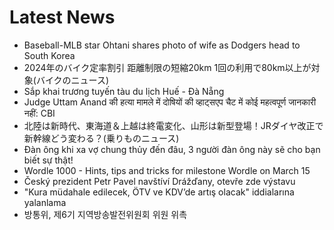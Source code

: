 # Latest News
-  Baseball-MLB star Ohtani shares photo of wife as Dodgers head to South Korea
-  2024年のバイク定率割引 距離制限の短縮20km 1回の利用で80km以上が対象(バイクのニュース)
-  Sắp khai trương tuyến tàu du lịch Huế - Đà Nẵng
-  Judge Uttam Anand की हत्या मामले में दोषियों की व्हाट्सएप चैट में कोई महत्वपूर्ण जानकारी नहीं: CBI
-  北陸は新時代、東海道＆上越は終電変化、山形は新型登場！JRダイヤ改正で新幹線どう変わる？(乗りものニュース)
-  Đàn ông khi xa vợ chung thủy đến đâu, 3 người đàn ông này sẽ cho bạn biết sự thật!
-  Wordle 1000 - Hints, tips and tricks for milestone Wordle on March 15
-  Český prezident Petr Pavel navštíví Drážďany, otevře zde výstavu
-  "Kura müdahale edilecek, ÖTV ve KDV’de artış olacak" iddialarına yalanlama
-  방통위, 제6기 지역방송발전위원회 위원 위촉
